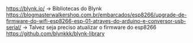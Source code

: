 https://blynk.io/ -> Bibliotecas do Blynk  
https://blogmasterwalkershop.com.br/embarcados/esp8266/upgrade-de-firmware-do-wifi-esp8266-esp-01-atraves-do-arduino-e-conversor-usb-serial/ -> Talvez seja preciso atualizar o firmware do esp8266
https://github.com/blynkkk/blynk-library
